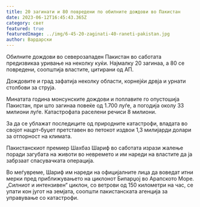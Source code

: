 ```yaml
---
title: 20 загинати и 80 повредени по обилните дождови во Пакистан
date: 2023-06-12T16:45:43.365Z
category: свет
featured: true
featuredImage: ../img/6-45-20-zaginati-40-raneti-pakistan.jpg
author: Вардарски
---
```

Обилните дождови во северозападен Пакистан во саботата предизвикаа уривање на неколку куќи. Најмалку 20 загинаа, а 80 се повредени, соопштија властите, цитирани од АП.

Дождовите и град зафатија неколку области, корнејќи дрвја и урнати столбови за струја.

Минатата година монсунските дождови и поплавите го опустошија Пакистан, при што загинаа повеќе од 1.700 луѓе, а погодија околу 33 милиони луѓе. Катастрофата раселени речиси 8 милиони.

За да се ублажат последиците од природните катастрофи, владата во својот нацрт-буџет претставен во петокот издвои 1,3 милијарди долари за отпорност на климата.

Пакистанскиот премиер Шахбаз Шариф во саботата изрази жалење поради загубата на животи во невремето и им нареди на властите да ја забрзаат спасувачката операција.

Во меѓувреме, Шариф им нареди на официјалните лица да воведат итни мерки пред приближувањето на циклонот Бипарџој во Арапското Море. „Силниот и интензивен“ циклон, со ветрови од 150 километри на час, се упати кон југот на земјата, соопшти пакистанската агенција за управување со катастрофи.